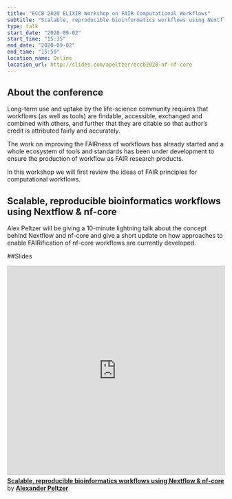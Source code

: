 ```yaml
---
title: "ECCB 2020 ELIXIR Workshop on FAIR Computational Workflows"
subtitle: "Scalable, reproducible bioinformatics workflows using Nextflow & nf-core"
type: talk
start_date: "2020-09-02"
start_time: "15:35"
end_date: "2020-09-02"
end_time: "15:50"
location_name: Online
location_url: http://slides.com/apeltzer/eccb2020-nf-nf-core
---
```


## About the conference

Long-term use and uptake by the life-science community requires that workflows (as well as tools) are findable, accessible, exchanged and combined with others, and further that they are citable so that author’s credit is attributed fairly and accurately.

The work on improving the FAIRness of workflows has already started and a whole ecosystem of tools and standards has been under development to ensure the production of workflow as FAIR research products.

In this workshop we will first review the ideas of FAIR principles for computational workflows.

## Scalable, reproducible bioinformatics workflows using Nextflow & nf-core

Alex Peltzer will be giving a 10-minute lightning talk about the concept behind Nextflow and nf-core and give a short update on how approaches to enable FAIRification of nf-core workflows are currently developed.

##Slides

<iframe src="http://slides.com/apeltzer/eccb2020-nf-nf-core" width="700" height="485" frameborder="0" marginwidth="0" marginheight="0" scrolling="no" style="border:1px solid #CCC; border-width:1px; margin-bottom:5px; max-width: 100%;" allowfullscreen> </iframe>
<div style="margin-bottom:5px"> <strong> <a href="http://slides.com/apeltzer/eccb2020-nf-nf-core" title="Scalable, reproducible bioinformatics workflows using Nextflow & nf-core" target="_blank">Scalable, reproducible bioinformatics workflows using Nextflow & nf-core</a> </strong> by <strong><a href="https://apeltzer.github.io" target="_blank">Alexander Peltzer</a></strong> </div>
